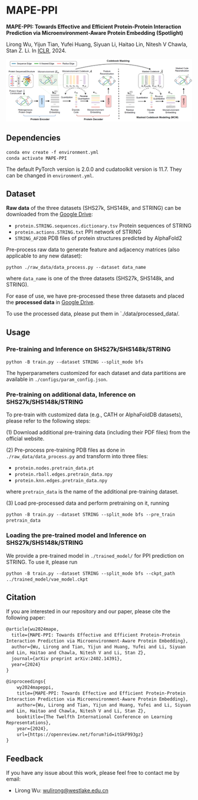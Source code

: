 # MAPE-PPI
**MAPE-PPI: Towards Effective and Efficient Protein-Protein Interaction Prediction via Microenvironment-Aware Protein Embedding (Spotlight)**

Lirong Wu, Yijun Tian, Yufei Huang,  Siyuan Li, Haitao Lin, Nitesh V Chawla, Stan Z. Li. In [ICLR](https://openreview.net/forum?id=itGkF993gz), 2024.

<p align="center">
  <img src='./assets/framework.PNG' width="800">
</p>



## Dependencies

```
conda env create -f environment.yml
conda activate MAPE-PPI
```
The default PyTorch version is 2.0.0 and cudatoolkit version is 11.7. They can be changed in `environment.yml`.



## Dataset

**Raw data** of the three datasets (SHS27k, SHS148k, and STRING) can be downloaded from the [Google Drive](https://drive.google.com/file/d/1hJVrQXddB9JK68z7jlIcLfd9AmTWwgJr/view?usp=sharing):

* `protein.STRING.sequences.dictionary.tsv`      Protein sequences of STRING
* `protein.actions.STRING.txt`     PPI network of STRING
* `STRING_AF2DB`     PDB files of protein structures predicted by AlphaFold2

Pre-process raw data to generate feature and adjacency matrices (also applicable to any new dataset):
```
python ./raw_data/data_process.py --dataset data_name
```
where `data_name` is one of the three datasets (SHS27k, SHS148k, and STRING).



For ease of use, we have pre-processed these three datasets and placed the **processed data** in [Google Drive](https://drive.google.com/file/d/16JkdWJ92jy_kVGc92ngXlLKbcSLAPu0P/view?usp=sharing). 

To use the processed data, please put them in `./data/processed_data/.



## Usage

### Pre-training and Inference on SHS27k/SHS148k/STRING

```
python -B train.py --dataset STRING --split_mode bfs
```

The hyperparameters customized for each dataset and data partitions are available in `./configs/param_config.json`.



### Pre-training on additional data, Inference on SHS27k/SHS148k/STRING

To pre-train with customized data (e.g., CATH or AlphaFoldDB datasets), please refer to the following steps:

(1) Download additional pre-training data (including their PDF files) from the official website.

(2) Pre-process pre-training PDB files as done in `./raw_data/data_process.py` and transform into three files:

* `protein.nodes.pretrain_data.pt`
* `protein.rball.edges.pretrain_data.npy`
* `protein.knn.edges.pretrain_data.npy`

where `pretrain_data` is the name of the additional pre-training dataset.

(3) Load pre-processed data and perform pretraining on it, running

```
python -B train.py --dataset STRING --split_mode bfs --pre_train pretrain_data
```



### Loading the pre-trained model and Inference on SHS27k/SHS148k/STRING

We provide a pre-trained model in `./trained_model/`  for PPI prediction on STRING. To use it, please run

```
python -B train.py --dataset STRING --split_mode bfs --ckpt_path ../trained_model/vae_model.ckpt
```



## Citation

If you are interested in our repository and our paper, please cite the following paper:

```
@article{wu2024mape,
  title={MAPE-PPI: Towards Effective and Efficient Protein-Protein Interaction Prediction via Microenvironment-Aware Protein Embedding},
  author={Wu, Lirong and Tian, Yijun and Huang, Yufei and Li, Siyuan and Lin, Haitao and Chawla, Nitesh V and Li, Stan Z},
  journal={arXiv preprint arXiv:2402.14391},
  year={2024}
}
```
```
@inproceedings{
    wy2024mapeppi,
    title={MAPE-PPI: Towards Effective and Efficient Protein-Protein Interaction Prediction via Microenvironment-Aware Protein Embedding},
    author={Wu, Lirong and Tian, Yijun and Huang, Yufei and Li, Siyuan and Lin, Haitao and Chawla, Nitesh V and Li, Stan Z},
    booktitle={The Twelfth International Conference on Learning Representations},
    year={2024},
    url={https://openreview.net/forum?id=itGkF993gz}
}
```

## Feedback

If you have any issue about this work, please feel free to contact me by email: 
* Lirong Wu: wulirong@westlake.edu.cn
